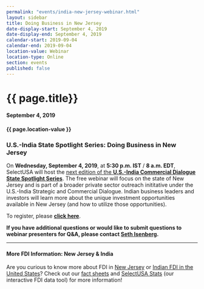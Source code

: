 ```yaml
---
permalink: "events/india-new-jersey-webinar.html"
layout: sidebar
title: Doing Business in New Jersey
date-display-start: September 4, 2019
date-display-end: September 4, 2019
calendar-start: 2019-09-04
calendar-end: 2019-09-04
location-value: Webinar
location-type: Online
section: events
published: false
---
```


# {{ page.title}}

#### September 4, 2019

#### {{ page.location-value }}

### U.S.-India State Spotlight Series: Doing Business in New Jersey

On **Wednesday, September 4, 2019**, at **5:30 p.m. IST** / **8 a.m. EDT**, SelectUSA will host the [next edition of the **U.S.-India Commercial Dialogue State Spotlight Series**](http://bit.ly/india-nj-2019). The free webinar will focus on the state of New Jersey and is part of a broader private sector outreach inititative under the U.S.-India Strategic and Commercial Dialogue. Indian business leaders and investors will learn more about the unique investment opportunities available in New Jersey (and how to utilize those opportunities).

To register, please [**click here**](http://bit.ly/india-nj-2019). 

**If you have additional questions or would like to submit questions to webinar presenters for Q&A, please contact [Seth Isenberg](mailto:seth.isenberg@trade.gov?Subject=U.S.-India%20State%20Spotlight:%20New%20Jersey).**

---

#### More FDI Information: New Jersey & India

Are you curious to know more about FDI in [New Jersey](https://www.selectusa.gov/state-fact-sheet/New-Jersey) or [Indian FDI in the United States](https://www.selectusa.gov/country-fact-sheet/India)? Check out our [fact sheets](https://www.selectusa.gov/FDI-global-market) and [SelectUSA Stats](https://www.selectusa.gov/selectusa-stats) (our interactive FDI data tool) for more information!
